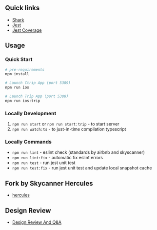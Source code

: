 
## Quick links
- [Shark](./documents/SHARKSDK.md)
- [Jest](./documents/JEST.md)
- [Jest Coverage](./coverage/index.html)

## Usage

### Quick Start

```sh
# pre-requirements
npm install

# Launch Ctrip App (port 5389)
npm run ios

# Launch Trip App (port 5388)
npm run ios:trip

```
### Locally Development
1) `npm run start` or `npm run start:trip` - to start server
2) `npm run watch:ts` - to just-in-time compilation  typescript

### Locally Commands
* `npm run lint` - eslint check (standards by airbnb and skyscanner)
* `npm run lint:fix` - automatic fix eslint errors
* `npm run test` - run jest unit test    
* `npm run test:fix` - run jest unit test and update local snapshot cache



## Fork by Skycanner Hercules
- [hercules](http://git.dev.sh.ctripcorp.com/carosd/hercules)    

## Design Review
- [Design Review And Q&A](http://conf.ctripcorp.com/display/CAR/App-Three-In-One+Design+Review)    
